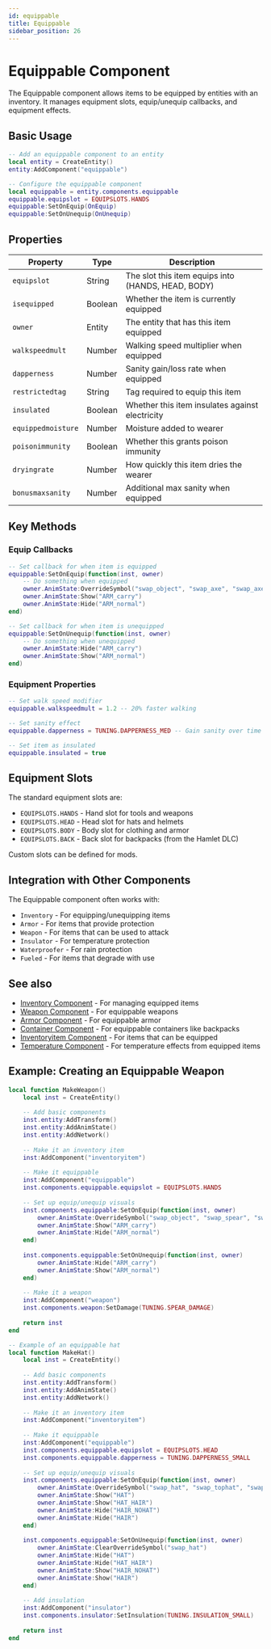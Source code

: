 ```yaml
---
id: equippable
title: Equippable
sidebar_position: 26
---
```


# Equippable Component

The Equippable component allows items to be equipped by entities with an inventory. It manages equipment slots, equip/unequip callbacks, and equipment effects.

## Basic Usage

```lua
-- Add an equippable component to an entity
local entity = CreateEntity()
entity:AddComponent("equippable")

-- Configure the equippable component
local equippable = entity.components.equippable
equippable.equipslot = EQUIPSLOTS.HANDS
equippable:SetOnEquip(OnEquip)
equippable:SetOnUnequip(OnUnequip)
```

## Properties

| Property | Type | Description |
|----------|------|-------------|
| `equipslot` | String | The slot this item equips into (HANDS, HEAD, BODY) |
| `isequipped` | Boolean | Whether the item is currently equipped |
| `owner` | Entity | The entity that has this item equipped |
| `walkspeedmult` | Number | Walking speed multiplier when equipped |
| `dapperness` | Number | Sanity gain/loss rate when equipped |
| `restrictedtag` | String | Tag required to equip this item |
| `insulated` | Boolean | Whether this item insulates against electricity |
| `equippedmoisture` | Number | Moisture added to wearer |
| `poisonimmunity` | Boolean | Whether this grants poison immunity |
| `dryingrate` | Number | How quickly this item dries the wearer |
| `bonusmaxsanity` | Number | Additional max sanity when equipped |

## Key Methods

### Equip Callbacks

```lua
-- Set callback for when item is equipped
equippable:SetOnEquip(function(inst, owner)
    -- Do something when equipped
    owner.AnimState:OverrideSymbol("swap_object", "swap_axe", "swap_axe")
    owner.AnimState:Show("ARM_carry")
    owner.AnimState:Hide("ARM_normal")
end)

-- Set callback for when item is unequipped
equippable:SetOnUnequip(function(inst, owner)
    -- Do something when unequipped
    owner.AnimState:Hide("ARM_carry")
    owner.AnimState:Show("ARM_normal")
end)
```

### Equipment Properties

```lua
-- Set walk speed modifier
equippable.walkspeedmult = 1.2 -- 20% faster walking

-- Set sanity effect
equippable.dapperness = TUNING.DAPPERNESS_MED -- Gain sanity over time

-- Set item as insulated
equippable.insulated = true
```

## Equipment Slots

The standard equipment slots are:

- `EQUIPSLOTS.HANDS` - Hand slot for tools and weapons
- `EQUIPSLOTS.HEAD` - Head slot for hats and helmets
- `EQUIPSLOTS.BODY` - Body slot for clothing and armor
- `EQUIPSLOTS.BACK` - Back slot for backpacks (from the Hamlet DLC)

Custom slots can be defined for mods.

## Integration with Other Components

The Equippable component often works with:

- `Inventory` - For equipping/unequipping items
- `Armor` - For items that provide protection
- `Weapon` - For items that can be used to attack
- `Insulator` - For temperature protection
- `Waterproofer` - For rain protection
- `Fueled` - For items that degrade with use

## See also

- [Inventory Component](inventory.md) - For managing equipped items
- [Weapon Component](weapon.md) - For equippable weapons
- [Armor Component](armor.md) - For equippable armor
- [Container Component](container.md) - For equippable containers like backpacks
- [Inventoryitem Component](other-components.md) - For items that can be equipped
- [Temperature Component](temperature.md) - For temperature effects from equipped items

## Example: Creating an Equippable Weapon

```lua
local function MakeWeapon()
    local inst = CreateEntity()
    
    -- Add basic components
    inst.entity:AddTransform()
    inst.entity:AddAnimState()
    inst.entity:AddNetwork()
    
    -- Make it an inventory item
    inst:AddComponent("inventoryitem")
    
    -- Make it equippable
    inst:AddComponent("equippable")
    inst.components.equippable.equipslot = EQUIPSLOTS.HANDS
    
    -- Set up equip/unequip visuals
    inst.components.equippable:SetOnEquip(function(inst, owner)
        owner.AnimState:OverrideSymbol("swap_object", "swap_spear", "swap_spear")
        owner.AnimState:Show("ARM_carry")
        owner.AnimState:Hide("ARM_normal")
    end)
    
    inst.components.equippable:SetOnUnequip(function(inst, owner)
        owner.AnimState:Hide("ARM_carry")
        owner.AnimState:Show("ARM_normal")
    end)
    
    -- Make it a weapon
    inst:AddComponent("weapon")
    inst.components.weapon:SetDamage(TUNING.SPEAR_DAMAGE)
    
    return inst
end

-- Example of an equippable hat
local function MakeHat()
    local inst = CreateEntity()
    
    -- Add basic components
    inst.entity:AddTransform()
    inst.entity:AddAnimState()
    inst.entity:AddNetwork()
    
    -- Make it an inventory item
    inst:AddComponent("inventoryitem")
    
    -- Make it equippable
    inst:AddComponent("equippable")
    inst.components.equippable.equipslot = EQUIPSLOTS.HEAD
    inst.components.equippable.dapperness = TUNING.DAPPERNESS_SMALL
    
    -- Set up equip/unequip visuals
    inst.components.equippable:SetOnEquip(function(inst, owner)
        owner.AnimState:OverrideSymbol("swap_hat", "swap_tophat", "swap_tophat")
        owner.AnimState:Show("HAT")
        owner.AnimState:Show("HAT_HAIR")
        owner.AnimState:Hide("HAIR_NOHAT")
        owner.AnimState:Hide("HAIR")
    end)
    
    inst.components.equippable:SetOnUnequip(function(inst, owner)
        owner.AnimState:ClearOverrideSymbol("swap_hat")
        owner.AnimState:Hide("HAT")
        owner.AnimState:Hide("HAT_HAIR")
        owner.AnimState:Show("HAIR_NOHAT")
        owner.AnimState:Show("HAIR")
    end)
    
    -- Add insulation
    inst:AddComponent("insulator")
    inst.components.insulator:SetInsulation(TUNING.INSULATION_SMALL)
    
    return inst
end
``` 